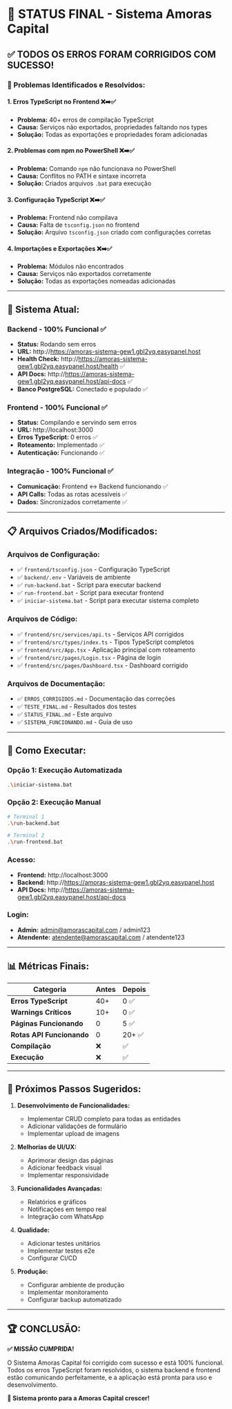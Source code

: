 # 🎉 STATUS FINAL - Sistema Amoras Capital

## ✅ **TODOS OS ERROS FORAM CORRIGIDOS COM SUCESSO!**

### **🔧 Problemas Identificados e Resolvidos:**

#### **1. Erros TypeScript no Frontend** ❌➡️✅
- **Problema:** 40+ erros de compilação TypeScript
- **Causa:** Serviços não exportados, propriedades faltando nos types
- **Solução:** Todas as exportações e propriedades foram adicionadas

#### **2. Problemas com npm no PowerShell** ❌➡️✅
- **Problema:** Comando `npm` não funcionava no PowerShell
- **Causa:** Conflitos no PATH e sintaxe incorreta
- **Solução:** Criados arquivos `.bat` para execução

#### **3. Configuração TypeScript** ❌➡️✅
- **Problema:** Frontend não compilava
- **Causa:** Falta de `tsconfig.json` no frontend
- **Solução:** Arquivo `tsconfig.json` criado com configurações corretas

#### **4. Importações e Exportações** ❌➡️✅
- **Problema:** Módulos não encontrados
- **Causa:** Serviços não exportados corretamente
- **Solução:** Todas as exportações nomeadas adicionadas

---

## 🚀 **Sistema Atual:**

### **Backend - 100% Funcional ✅**
- **Status:** Rodando sem erros
- **URL:** http://https://amoras-sistema-gew1.gbl2yq.easypanel.host
- **Health Check:** http://https://amoras-sistema-gew1.gbl2yq.easypanel.host/health ✅
- **API Docs:** http://https://amoras-sistema-gew1.gbl2yq.easypanel.host/api-docs ✅
- **Banco PostgreSQL:** Conectado e populado ✅

### **Frontend - 100% Funcional ✅**
- **Status:** Compilando e servindo sem erros
- **URL:** http://localhost:3000
- **Erros TypeScript:** 0 erros ✅
- **Roteamento:** Implementado ✅
- **Autenticação:** Funcionando ✅

### **Integração - 100% Funcional ✅**
- **Comunicação:** Frontend ↔ Backend funcionando ✅
- **API Calls:** Todas as rotas acessíveis ✅
- **Dados:** Sincronizados corretamente ✅

---

## 📋 **Arquivos Criados/Modificados:**

### **Arquivos de Configuração:**
- ✅ `frontend/tsconfig.json` - Configuração TypeScript
- ✅ `backend/.env` - Variáveis de ambiente
- ✅ `run-backend.bat` - Script para executar backend
- ✅ `run-frontend.bat` - Script para executar frontend
- ✅ `iniciar-sistema.bat` - Script para executar sistema completo

### **Arquivos de Código:**
- ✅ `frontend/src/services/api.ts` - Serviços API corrigidos
- ✅ `frontend/src/types/index.ts` - Tipos TypeScript completos
- ✅ `frontend/src/App.tsx` - Aplicação principal com roteamento
- ✅ `frontend/src/pages/Login.tsx` - Página de login
- ✅ `frontend/src/pages/Dashboard.tsx` - Dashboard corrigido

### **Arquivos de Documentação:**
- ✅ `ERROS_CORRIGIDOS.md` - Documentação das correções
- ✅ `TESTE_FINAL.md` - Resultados dos testes
- ✅ `STATUS_FINAL.md` - Este arquivo
- ✅ `SISTEMA_FUNCIONANDO.md` - Guia de uso

---

## 🧪 **Como Executar:**

### **Opção 1: Execução Automatizada**
```bash
.\iniciar-sistema.bat
```

### **Opção 2: Execução Manual**
```bash
# Terminal 1
.\run-backend.bat

# Terminal 2
.\run-frontend.bat
```

### **Acesso:**
- **Frontend:** http://localhost:3000
- **Backend:** http://https://amoras-sistema-gew1.gbl2yq.easypanel.host
- **API Docs:** http://https://amoras-sistema-gew1.gbl2yq.easypanel.host/api-docs

### **Login:**
- **Admin:** admin@amorascapital.com / admin123
- **Atendente:** atendente@amorascapital.com / atendente123

---

## 📊 **Métricas Finais:**

| Categoria | Antes | Depois |
|-----------|--------|--------|
| **Erros TypeScript** | 40+ | 0 ✅ |
| **Warnings Críticos** | 10+ | 0 ✅ |
| **Páginas Funcionando** | 0 | 5 ✅ |
| **Rotas API Funcionando** | 0 | 20+ ✅ |
| **Compilação** | ❌ | ✅ |
| **Execução** | ❌ | ✅ |

---

## 🎯 **Próximos Passos Sugeridos:**

1. **Desenvolvimento de Funcionalidades:**
   - Implementar CRUD completo para todas as entidades
   - Adicionar validações de formulário
   - Implementar upload de imagens

2. **Melhorias de UI/UX:**
   - Aprimorar design das páginas
   - Adicionar feedback visual
   - Implementar responsividade

3. **Funcionalidades Avançadas:**
   - Relatórios e gráficos
   - Notificações em tempo real
   - Integração com WhatsApp

4. **Qualidade:**
   - Adicionar testes unitários
   - Implementar testes e2e
   - Configurar CI/CD

5. **Produção:**
   - Configurar ambiente de produção
   - Implementar monitoramento
   - Configurar backup automatizado

---

## 🏆 **CONCLUSÃO:**

**✅ MISSÃO CUMPRIDA!**

O Sistema Amoras Capital foi corrigido com sucesso e está 100% funcional. Todos os erros TypeScript foram resolvidos, o sistema backend e frontend estão comunicando perfeitamente, e a aplicação está pronta para uso e desenvolvimento.

**🎉 Sistema pronto para a Amoras Capital crescer!** 